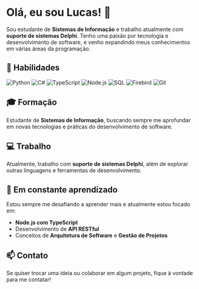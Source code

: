 # Olá, eu sou Lucas! 👋

Sou estudante de **Sistemas de Informação** e trabalho atualmente com **suporte de sistemas Delphi**. Tenho uma paixão por tecnologia e desenvolvimento de software, e venho expandindo meus conhecimentos em várias áreas da programação.

## 🚀 Habilidades

![Python](https://img.shields.io/badge/-Python-3776AB?logo=python&logoColor=white&style=for-the-badge)
![C#](https://img.shields.io/badge/-C%23-239120?logo=csharp&logoColor=white&style=for-the-badge)
![TypeScript](https://img.shields.io/badge/TypeScript-%23007ACC.svg?style=for-the-badge&logo=typescript&logoColor=white)
![Node.js](https://img.shields.io/badge/-Node.js-339933?logo=node.js&logoColor=white&style=for-the-badge)
![SQL](https://img.shields.io/badge/-SQL-4479A1?logo=mysql&logoColor=white&style=for-the-badge)
![Firebird](https://img.shields.io/badge/-Firebird-FF4500?logo=firebird&logoColor=white&style=for-the-badge)
![Git](https://img.shields.io/badge/-Git-F05032?logo=git&logoColor=white&style=for-the-badge)

## 🎓 Formação
Estudante de **Sistemas de Informação**, buscando sempre me aprofundar em novas tecnologias e práticas do desenvolvimento de software.

## 💻 Trabalho
Atualmente, trabalho com **suporte de sistemas Delphi**, além de explorar outras linguagens e ferramentas de desenvolvimento.

## 🌱 Em constante aprendizado
Estou sempre me desafiando a aprender mais e atualmente estou focado em:
- **Node.js com TypeScript**
- Desenvolvimento de **API RESTful**
- Conceitos de **Arquitetura de Software** e **Gestão de Projetos**

## 📫 Contato
Se quiser trocar uma ideia ou colaborar em algum projeto, fique à vontade para me contatar!
